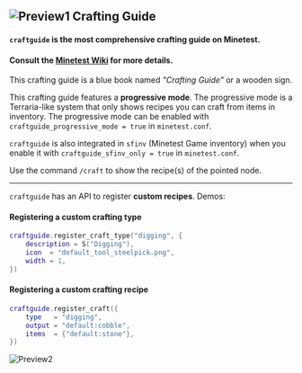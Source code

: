 ## ![Preview1](http://i.imgur.com/fIPNYkb.png) Crafting Guide ##

#### `craftguide` is the most comprehensive crafting guide on Minetest. ####
#### Consult the [Minetest Wiki](http://wiki.minetest.net/Crafting_guide) for more details. ####

This crafting guide is a blue book named *"Crafting Guide"* or a wooden sign.

This crafting guide features a **progressive mode**.
The progressive mode is a Terraria-like system that only shows recipes you can craft from items in inventory.
The progressive mode can be enabled with `craftguide_progressive_mode = true` in `minetest.conf`.

`craftguide` is also integrated in `sfinv` (Minetest Game inventory) when you enable it with
`craftguide_sfinv_only = true` in `minetest.conf`.

Use the command `/craft` to show the recipe(s) of the pointed node.

---

`craftguide` has an API to register **custom recipes**. Demos:
#### Registering a custom crafting type ####
```Lua
craftguide.register_craft_type("digging", {
	description = S("Digging"),
	icon  = "default_tool_steelpick.png",
	width = 1,
})
```

#### Registering a custom crafting recipe ####
```Lua
craftguide.register_craft({
	type   = "digging",
	output = "default:cobble",
	items  = {"default:stone"},
})
```

![Preview2](https://i.imgur.com/bToFH38.png)
